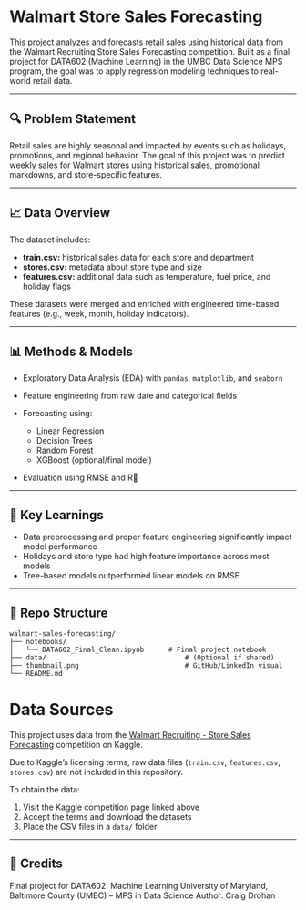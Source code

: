 # Walmart Store Sales Forecasting

This project analyzes and forecasts retail sales using historical data from the Walmart Recruiting Store Sales Forecasting competition. Built as a final project for DATA602 (Machine Learning) in the UMBC Data Science MPS program, the goal was to apply regression modeling techniques to real-world retail data.

---

## 🔍 Problem Statement

Retail sales are highly seasonal and impacted by events such as holidays, promotions, and regional behavior. The goal of this project was to predict weekly sales for Walmart stores using historical sales, promotional markdowns, and store-specific features.

---

## 📈 Data Overview

The dataset includes:

* **train.csv:** historical sales data for each store and department
* **stores.csv:** metadata about store type and size
* **features.csv:** additional data such as temperature, fuel price, and holiday flags

These datasets were merged and enriched with engineered time-based features (e.g., week, month, holiday indicators).

---

## 📊 Methods & Models

* Exploratory Data Analysis (EDA) with `pandas`, `matplotlib`, and `seaborn`
* Feature engineering from raw date and categorical fields
* Forecasting using:

  * Linear Regression
  * Decision Trees
  * Random Forest
  * XGBoost (optional/final model)
* Evaluation using RMSE and R󟿼

---

## 🚀 Key Learnings

* Data preprocessing and proper feature engineering significantly impact model performance
* Holidays and store type had high feature importance across most models
* Tree-based models outperformed linear models on RMSE

---

## 📁 Repo Structure

```
walmart-sales-forecasting/
├── notebooks/
│   └── DATA602_Final_Clean.ipynb      # Final project notebook
├── data/                                  # (Optional if shared)
├── thumbnail.png                          # GitHub/LinkedIn visual
└── README.md
```
# Data Sources

This project uses data from the [Walmart Recruiting - Store Sales Forecasting](https://www.kaggle.com/competitions/walmart-recruiting-store-sales-forecasting) competition on Kaggle.

Due to Kaggle’s licensing terms, raw data files (`train.csv`, `features.csv`, `stores.csv`) are not included in this repository.

To obtain the data:
1. Visit the Kaggle competition page linked above
2. Accept the terms and download the datasets
3. Place the CSV files in a `data/` folder


---

## 📇 Credits

Final project for DATA602: Machine Learning
University of Maryland, Baltimore County (UMBC) – MPS in Data Science
Author: Craig Drohan
